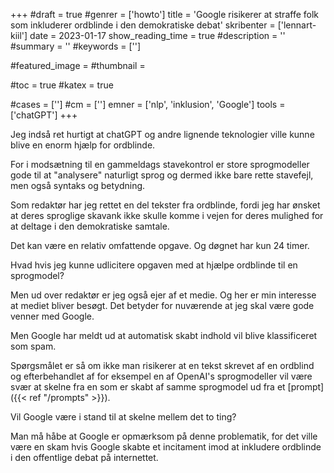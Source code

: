 +++
#draft = true
#genrer = ['howto']
title = 'Google risikerer at straffe folk som inkluderer ordblinde i den demokratiske debat'
skribenter = ['lennart-kiil']
date = 2023-01-17
show_reading_time = true
#description = ''
#summary = ''
#keywords = ['']

#featured_image =
#thumbnail =

#toc = true
#katex = true

#cases = ['']
#cm = ['']
emner = ['nlp', 'inklusion', 'Google']
tools = ['chatGPT']
+++


Jeg indså ret hurtigt at chatGPT og andre lignende teknologier ville kunne blive en enorm hjælp for ordblinde.

For i modsætning til en gammeldags stavekontrol er store sprogmodeller gode til at "analysere" naturligt sprog og dermed ikke bare rette stavefejl, men også syntaks og betydning.

Som redaktør har jeg rettet en del tekster fra ordblinde, fordi jeg har ønsket at deres sproglige skavank ikke skulle komme i vejen for deres mulighed for at deltage i den demokratiske samtale.

Det kan være en relativ omfattende opgave. Og døgnet har kun 24 timer.

Hvad hvis jeg kunne udlicitere opgaven med at hjælpe ordblinde til en sprogmodel?

Men ud over redaktør er jeg også ejer af et medie. Og her er min interesse at mediet bliver besøgt. Det betyder for nuværende at jeg skal være gode venner med Google.

Men Google har meldt ud at automatisk skabt indhold vil blive klassificeret som spam.

Spørgsmålet er så om ikke man risikerer at en tekst skrevet af en ordblind og efterbehandlet af for eksempel en af OpenAI's sprogmodeller vil være svær at skelne fra en som er skabt af samme sprogmodel ud fra et [prompt]({{< ref "/prompts" >}}).

Vil Google være i stand til at skelne mellem det to ting?

Man må håbe at Google er opmærksom på denne problematik, for det ville være en skam hvis Google skabte et incitament imod at inkludere ordblinde i den offentlige debat på internettet.

